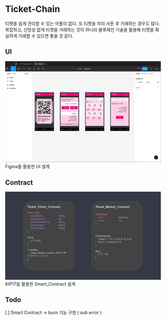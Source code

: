 # Ticket-Chain

티켓을 쉽게 관리할 수 있는 어플이 없다. 또 티켓을 미리 사둔 후 거래하는 경우도 많다. 복잡하고, 신빙성 없게 티켓을 거래하는 것이 아니라 블록체인 기술을 활용해 티켓을 확실하게 거래할 수 있으면 좋을 것 같다.

## UI

![](./doc/UI%3AUX.png)
Figma를 활용한 UI 설계

## Contract

![](./doc/Smart_Contract.png)
KIP17을 활용한 Smart_Contract 설계

## Todo

[ ] Smart Contract -> burn 기능 구현 ( sub error )
